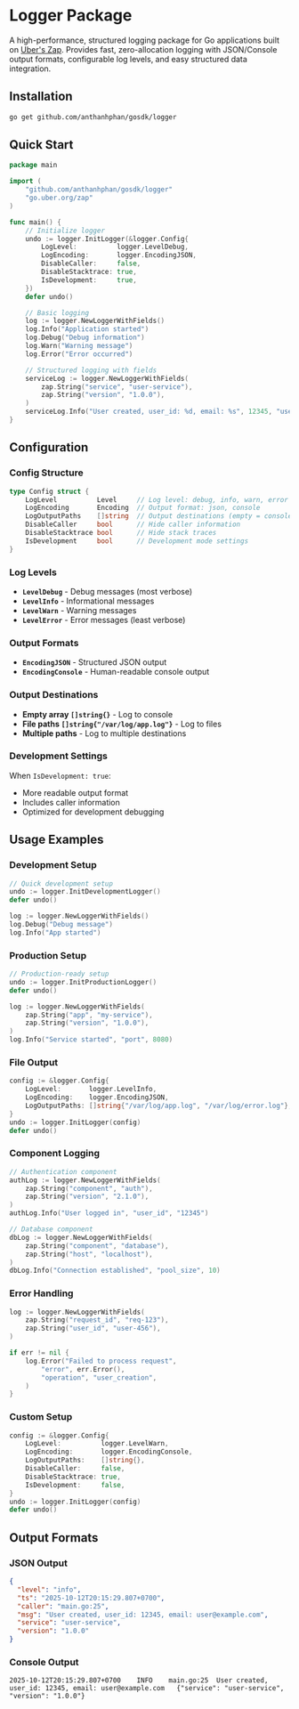 # Logger Package

A high-performance, structured logging package for Go applications built on [Uber's Zap](https://github.com/uber-go/zap). Provides fast, zero-allocation logging with JSON/Console output formats, configurable log levels, and easy structured data integration.

## Installation

```bash
go get github.com/anthanhphan/gosdk/logger
```

## Quick Start

```go
package main

import (
	"github.com/anthanhphan/gosdk/logger"
	"go.uber.org/zap"
)

func main() {
	// Initialize logger
	undo := logger.InitLogger(&logger.Config{
		LogLevel:          logger.LevelDebug,
		LogEncoding:       logger.EncodingJSON,
		DisableCaller:     false,
		DisableStacktrace: true,
		IsDevelopment:     true,
	})
	defer undo()

	// Basic logging
	log := logger.NewLoggerWithFields()
	log.Info("Application started")
	log.Debug("Debug information")
	log.Warn("Warning message")
	log.Error("Error occurred")

	// Structured logging with fields
	serviceLog := logger.NewLoggerWithFields(
		zap.String("service", "user-service"),
		zap.String("version", "1.0.0"),
	)
	serviceLog.Info("User created, user_id: %d, email: %s", 12345, "user@example.com")
}
```

## Configuration

### Config Structure

```go
type Config struct {
	LogLevel          Level     // Log level: debug, info, warn, error
	LogEncoding       Encoding  // Output format: json, console
	LogOutputPaths    []string  // Output destinations (empty = console)
	DisableCaller     bool      // Hide caller information
	DisableStacktrace bool      // Hide stack traces
	IsDevelopment     bool      // Development mode settings
}
```

### Log Levels

- **`LevelDebug`** - Debug messages (most verbose)
- **`LevelInfo`** - Informational messages
- **`LevelWarn`** - Warning messages
- **`LevelError`** - Error messages (least verbose)

### Output Formats

- **`EncodingJSON`** - Structured JSON output
- **`EncodingConsole`** - Human-readable console output

### Output Destinations

- **Empty array `[]string{}`** - Log to console
- **File paths `[]string{"/var/log/app.log"}`** - Log to files
- **Multiple paths** - Log to multiple destinations

### Development Settings

When `IsDevelopment: true`:

- More readable output format
- Includes caller information
- Optimized for development debugging

## Usage Examples

### Development Setup

```go
// Quick development setup
undo := logger.InitDevelopmentLogger()
defer undo()

log := logger.NewLoggerWithFields()
log.Debug("Debug message")
log.Info("App started")
```

### Production Setup

```go
// Production-ready setup
undo := logger.InitProductionLogger()
defer undo()

log := logger.NewLoggerWithFields(
	zap.String("app", "my-service"),
	zap.String("version", "1.0.0"),
)
log.Info("Service started", "port", 8080)
```

### File Output

```go
config := &logger.Config{
	LogLevel:       logger.LevelInfo,
	LogEncoding:    logger.EncodingJSON,
	LogOutputPaths: []string{"/var/log/app.log", "/var/log/error.log"},
}
undo := logger.InitLogger(config)
defer undo()
```

### Component Logging

```go
// Authentication component
authLog := logger.NewLoggerWithFields(
	zap.String("component", "auth"),
	zap.String("version", "2.1.0"),
)
authLog.Info("User logged in", "user_id", "12345")

// Database component
dbLog := logger.NewLoggerWithFields(
	zap.String("component", "database"),
	zap.String("host", "localhost"),
)
dbLog.Info("Connection established", "pool_size", 10)
```

### Error Handling

```go
log := logger.NewLoggerWithFields(
	zap.String("request_id", "req-123"),
	zap.String("user_id", "user-456"),
)

if err != nil {
	log.Error("Failed to process request",
		"error", err.Error(),
		"operation", "user_creation",
	)
}
```

### Custom Setup

```go
config := &logger.Config{
	LogLevel:          logger.LevelWarn,
	LogEncoding:       logger.EncodingConsole,
	LogOutputPaths:    []string{},
	DisableCaller:     false,
	DisableStacktrace: true,
	IsDevelopment:     false,
}
undo := logger.InitLogger(config)
defer undo()
```

## Output Formats

### JSON Output

```json
{
  "level": "info",
  "ts": "2025-10-12T20:15:29.807+0700",
  "caller": "main.go:25",
  "msg": "User created, user_id: 12345, email: user@example.com",
  "service": "user-service",
  "version": "1.0.0"
}
```

### Console Output

```
2025-10-12T20:15:29.807+0700	INFO	main.go:25	User created, user_id: 12345, email: user@example.com	{"service": "user-service", "version": "1.0.0"}
```

